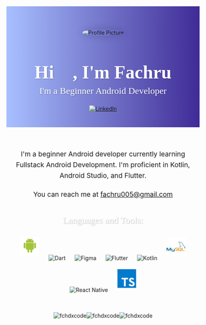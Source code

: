 <style>
  @import url('https://fonts.googleapis.com/css2?family=Playfair+Display:wght@700&display=swap');

  header {
    background: linear-gradient(to right, #a8c0ff, #3f2b96);
    padding: 40px 0;
    text-align: center;
  }

  h1, h3 {
    color: #fff;
    font-family: 'Playfair Display', serif;
    text-shadow: 1px 1px 2px rgba(0, 0, 0, 0.3);
  }

  h1 {
    font-size: 3rem;
    font-weight: 700;
    margin-bottom: 0.5rem;
  }

  h3 {
    font-size: 1.5rem;
    font-weight: normal;
    margin-top: 0.5rem;
  }

  .profile-image {
    border-radius: 50%;
    box-shadow: 0 0 20px rgba(0, 0, 0, 0.2);
    height: 150px;
    width: 150px;
    margin-top: 20px;
  }

  .social-icons {
    display: flex;
    justify-content: center;
    margin-top: 20px;
  }

  .social-icons a {
    margin: 0 10px;
  }

  .social-icons img {
    height: 30px;
    width: 30px;
  }

  .about-section {
    margin-top: 40px;
    text-align: center;
  }

  .about-section p {
    font-size: 1.1rem;
    line-height: 1.6;
    margin-bottom: 20px;
  }

  .skills-section {
    margin-top: 40px;
    text-align: center;
  }

  .skills-section h3 {
    margin-bottom: 20px;
  }

  .skills-section img {
    height: 50px;
    width: 50px;
    margin: 10px;
  }

  .github-stats {
    display: flex;
    justify-content: center;
    margin-top: 40px;
  }

  .github-stats img {
    max-width: 100%;
  }
</style>

<header>
  <img src="https://via.placeholder.com/150" alt="Profile Picture" class="profile-image">
  <h1>Hi 👋, I'm Fachru</h1>
  <h3>I'm a Beginner Android Developer</h3>
  <div class="social-icons">
    <a href="https://www.linkedin.com/in/fachru-andriano-12a3b11a5/" target="_blank" rel="noreferrer">
      <img src="https://cdn.jsdelivr.net/gh/devicons/devicon/icons/linkedin/linkedin-original.svg" alt="LinkedIn" />
    </a>
    <!-- Add more social media links here -->
  </div>
</header>

<div class="about-section">
  <p>I'm a beginner Android developer currently learning Fullstack Android Development. I'm proficient in Kotlin, Android Studio, and Flutter.</p>
  <p>You can reach me at <a href="mailto:fachru005@gmail.com">fachru005@gmail.com</a></p>
</div>

<div class="skills-section">
  <h3>Languages and Tools:</h3>
  <img src="https://raw.githubusercontent.com/devicons/devicon/master/icons/android/android-original-wordmark.svg" alt="Android" />
  <img src="https://www.vectorlogo.zone/logos/dartlang/dartlang-icon.svg" alt="Dart" />
  <img src="https://www.vectorlogo.zone/logos/figma/figma-icon.svg" alt="Figma" />
  <img src="https://www.vectorlogo.zone/logos/flutterio/flutterio-icon.svg" alt="Flutter" />
  <img src="https://www.vectorlogo.zone/logos/kotlinlang/kotlinlang-icon.svg" alt="Kotlin" />
  <img src="https://raw.githubusercontent.com/devicons/devicon/master/icons/mysql/mysql-original-wordmark.svg" alt="MySQL" />
  <img src="https://reactnative.dev/img/header_logo.svg" alt="React Native" />
  <img src="https://raw.githubusercontent.com/devicons/devicon/master/icons/typescript/typescript-original.svg" alt="TypeScript" />
</div>

<div class="github-stats">
  <img align="left" src="https://github-readme-stats.vercel.app/api/top-langs?username=fchdxcode&show_icons=true&locale=en&layout=compact" alt="fchdxcode" />
  <img align="center" src="https://github-readme-stats.vercel.app/api?username=fchdxcode&show_icons=true&locale=en" alt="fchdxcode" />
  <img align="center" src="https://github-readme-streak-stats.herokuapp.com/?user=fchdxcode&" alt="fchdxcode" />
</div>
